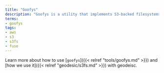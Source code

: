 ```yaml
---
title: "Goofys"
description: "Goofys is a utility that implements S3-backed filesystems using FUSE."
terms:
- goofys
tags:
- aws
- s3
- s3fs
- fuse
---
```

Learn more about how to use [`goofys`]({{< relref \"tools/goofys.md\" >}}) and [how we use it]({{< relref "geodesic/s3fs.md" >}}) with geodeisc.
